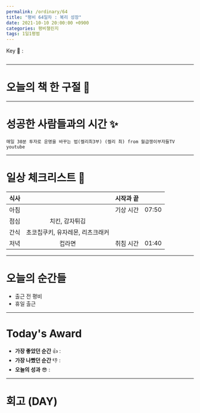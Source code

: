 ```yaml
---
permalink: /ordinary/64
title: "평비 64일차 : 복리 성장"
date: 2021-10-10 20:00:00 +0900
categories: 평비챌린지
tags: 1일1평범
---  
```

Key 🔑 : 
```

```

---
# 오늘의 책 한 구절 📕


---
# 성공한 사람들과의 시간 ✨
`매일 30분 투자로 운명을 바꾸는 법(켈리최3부) (켈리 최) from 월급쟁이부자들TV youtube`  


---
# 일상 체크리스트 📃

| 식사 |  | 시작과 끝 |  |
|:----:|:----:|:----:|:----:|
| 아침 |  | 기상 시간 | 07:50 |
| 점심 | 치킨, 감자튀김  |  |  |
| 간식 | 초코칩쿠키, 유자레몬, 리츠크래커 |  |  |
| 저녁 | 컵라면 | 취침 시간 | 01:40 |

---
# 오늘의 순간들
- 출근 전 평비
- 휴일 출근
---
# Today's Award
- **가장 좋았던 순간** 👍 :  
- **가장 나빴던 순간** 👎 :  
- **오늘의 성과** 😎 :  

---
# 회고 (DAY)
